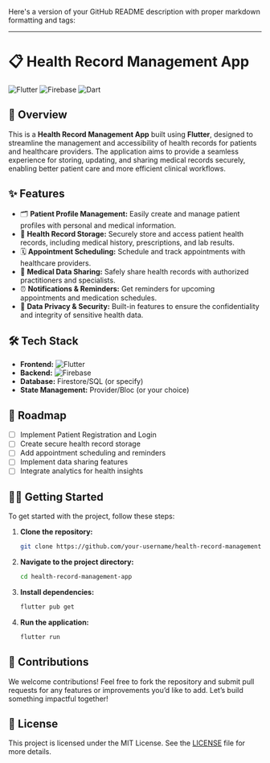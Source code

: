 Here's a version of your GitHub README description with proper markdown formatting and tags:

---

# 📋 Health Record Management App

![Flutter](https://img.shields.io/badge/Flutter-%2302569B.svg?style=for-the-badge&logo=Flutter&logoColor=white)
![Firebase](https://img.shields.io/badge/Firebase-%23039BE5.svg?style=for-the-badge&logo=firebase)
![Dart](https://img.shields.io/badge/Dart-%230175C2.svg?style=for-the-badge&logo=dart&logoColor=white)

## 🏥 Overview  
This is a **Health Record Management App** built using **Flutter**, designed to streamline the management and accessibility of health records for patients and healthcare providers. The application aims to provide a seamless experience for storing, updating, and sharing medical records securely, enabling better patient care and more efficient clinical workflows.

## ✨ Features  
- 🗂️ **Patient Profile Management:** Easily create and manage patient profiles with personal and medical information.
- 📁 **Health Record Storage:** Securely store and access patient health records, including medical history, prescriptions, and lab results.
- 🗓️ **Appointment Scheduling:** Schedule and track appointments with healthcare providers.
- 🔗 **Medical Data Sharing:** Safely share health records with authorized practitioners and specialists.
- ⏰ **Notifications & Reminders:** Get reminders for upcoming appointments and medication schedules.
- 🔐 **Data Privacy & Security:** Built-in features to ensure the confidentiality and integrity of sensitive health data.

## 🛠️ Tech Stack  
- **Frontend:** ![Flutter](https://img.shields.io/badge/Flutter-%2302569B.svg?style=flat-square&logo=Flutter&logoColor=white)  
- **Backend:** ![Firebase](https://img.shields.io/badge/Firebase-%23039BE5.svg?style=flat-square&logo=firebase)  
- **Database:** Firestore/SQL (or specify)  
- **State Management:** Provider/Bloc (or your choice)  

## 🚀 Roadmap  
- [ ] Implement Patient Registration and Login  
- [ ] Create secure health record storage  
- [ ] Add appointment scheduling and reminders  
- [ ] Implement data sharing features  
- [ ] Integrate analytics for health insights  

## 🧑‍💻 Getting Started  
To get started with the project, follow these steps:

1. **Clone the repository:**  
   ```bash
   git clone https://github.com/your-username/health-record-management-app.git
   ```
2. **Navigate to the project directory:**  
   ```bash
   cd health-record-management-app
   ```
3. **Install dependencies:**  
   ```bash
   flutter pub get
   ```
4. **Run the application:**  
   ```bash
   flutter run
   ```

## 🤝 Contributions  
We welcome contributions! Feel free to fork the repository and submit pull requests for any features or improvements you’d like to add. Let’s build something impactful together!

## 📜 License  
This project is licensed under the MIT License. See the [LICENSE](./LICENSE) file for more details.


